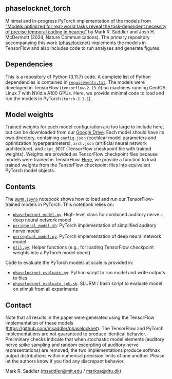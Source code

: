 ## phaselocknet_torch

Minimal and in-progress PyTorch implementation of the models from ["Models optimized for real-world tasks reveal the task-dependent necessity of precise temporal coding in hearing"](https://doi.org/10.1038/s41467-024-54700-5) by Mark R. Saddler and Josh H. McDermott (2024, Nature Communications). The primary repository accompanying this work ([phaselocknet](https://github.com/msaddler/phaselocknet)) implements the models in TensorFlow and also includes code to run analyses and generate figures.

## Dependencies

This is a repository of Python (3.11.7) code. A complete list of Python dependencies is contained in [`requirements.txt`](requirements.txt). The models were developed in TensorFlow (`tensorflow-2.13.0`) on machines running CentOS Linux 7 with NVidia A100 GPUs. Here, we provide minimal code to load and run the models in PyTorch (`torch-2.2.1`).

## Model weights

Trained weights for each model configuration are too large to include here, but can be downloaded from our [Google Drive](https://drive.google.com/drive/folders/1YgC7x6Ot84XZInlSyHK-9NQ0jhhGUS2z?usp=share_link). Each model should have its own directory, containing `config.json` (cochlear model parameters and optimization hyperparameters), `arch.json` (artificial neural network architecture), and `ckpt_BEST` (TensorFlow checkpoint file with trained weights). Weights are provided as TensorFlow checkpoint files because models were trained in TensorFlow. [Here](util.py), we provide a function to load trained weights from the TensorFlow checkpoint files into equivalent PyTorch model objects.

## Contents

The [`DEMO.ipynb`](DEMO.ipynb) notebook shows how to load and run our TensorFlow-trained models in PyTorch. This notebook relies on:
- [`phaselocknet_model.py`](phaselocknet_model.py): High-level class for combined auditory nerve + deep neural network model
- [`peripheral_model.sh`](peripheral_model.py): PyTorch implementation of simplified auditory nerve model
- [`perceptual_model.py`](perceptual_model.py): PyTorch implementation of deep neural network model
- [`util.py`](util.py): Helper functions (e.g., for loading TensorFlow checkpoint weights into a PyTorch model obect)

Code to evaluate the PyTorch models at scale is provided in:
- [`phaselocknet_evaluate.py`](phaselocknet_evaluate.py): Python script to run model and write outputs to files
- [`phaselocknet_evaluate_job.sh`](phaselocknet_evaluate_job.sh): SLURM / bash script to evaluate model on stimuli from all experiments

## Contact

Note that all results in the paper were generated using the TensorFlow implementation of these models (https://github.com/msaddler/phaselocknet). The TensorFlow and PyTorch implementations are not guaranteed to produce identical behavior. Preliminary checks indicate that when stochastic model elements (auditory nerve spike sampling and random excerpting of auditory nerve representations) are removed, the two implementations produce softmax output distributions within numerical precision limits of one another. Please let the authors know if you find any discrepant behavior.

Mark R. Saddler (msaddler@mit.edu / marksa@dtu.dk)
